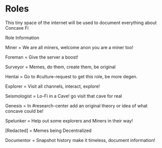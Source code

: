 # Roles
This tiny space of the internet will be used to document everything about Concave Fi

Role Information


Miner = We are all miners, welcome anon you are a miner too!

Foreman = Give the server a boost!

Surveyor = Memes, do them, create them, be original

Hentai = Go to #culture-request to get this role, be more degen.

Explorer = Visit all channels, interact, explore!

Seismologist = Lo-Fi in a Cave! go visit that cave for real

Genesis = In #research-center add an original theory or idea of what concave could be!

Spelunker = Help out some explorers and Miners in their way!

[Redacted] = Memes being Decentralized

Documentor = Snapshot history make it timeless, document information!

